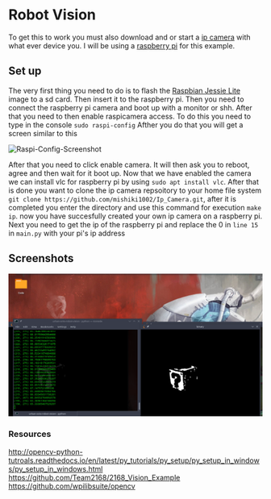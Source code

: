 # Robot Vision
To get this to work you must also download and or start a [ip camera](https://github.com/mishiki1002/Ip_Camera) with what ever device you. I will be using a [raspberry pi](https://www.raspberrypi.org/) for this example.

## Set up
The very first thing you need to do is to flash the [Raspbian Jessie Lite](https://www.raspberrypi.org/downloads/raspbian/) image to a sd card. Then insert it to the raspberry pi. Then you need to connect the raspberry pi camera and boot up with a monitor or shh. After that you need to then enable raspicamera access. To do this you need to type in the console ```sudo raspi-config``` Afther you do that you will get a screen similar to this

![Raspi-Config-Screenshot](https://www.google.com/search?q=sudo+raspi-config&safe=active&source=lnms&tbm=isch&sa=X&ved=0ahUKEwj157GtsOHUAhVI6YMKHb9MAPEQ_AUIBigB&biw=1366&bih=613#imgrc=WjJ6GcirA4zqDM:)


After that you need to click enable camera. It will then ask you to reboot, agree and then wait for it boot up. Now that we have enabled the camera we can install vlc for raspberry pi by using ```sudo apt install vlc```. After that is done you want to clone the ip camera repsoitory to your home file system ```git clone https://github.com/mishiki1002/Ip_Camera.git```, after it is completed you enter the directory and use this command for execution ```make ip```. now you have succesfully created your own ip camera on a raspberry pi. Next you need to get the ip of the raspberry pi and replace the 0 in ```line 15``` in ```main.py``` with your pi's ip address


## Screenshots
![promo photo one](screenshots/promo_photo1.png)

### Resources
http://opencv-python-tutroals.readthedocs.io/en/latest/py_tutorials/py_setup/py_setup_in_windows/py_setup_in_windows.html
https://github.com/Team2168/2168_Vision_Example
https://github.com/wpilibsuite/opencv

